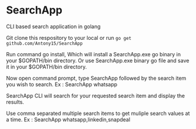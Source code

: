 # SearchApp
CLI based search application in golang

Git clone this respository to your local or run ```go get github.com/Antony15/SearchApp```

Run command go install, Which will install a SearchApp.exe go binary in your $GOPATH/bin directory. Or use SearchApp.exe binary go file and save it in your $GOPATH/bin directory.

Now open command prompt, type SearchApp followed by the search item you wish to search.
Ex : SearchApp whatsapp

SearchApp CLI will search for your requested search item and display the results.

Use comma separated multiple search items to get muliple search values at a time.
Ex : SearchApp whatsapp,linkedin,snapdeal
